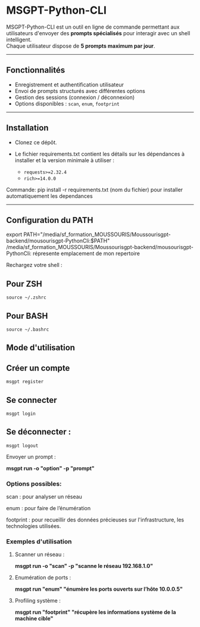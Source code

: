 #  MSGPT-Python-CLI

MSGPT-Python-CLI est un outil en ligne de commande permettant aux utilisateurs d'envoyer des **prompts spécialisés** pour interagir avec un shell intelligent.  
Chaque utilisateur dispose de **5 prompts maximum par jour**.

---

##  Fonctionnalités

-  Enregistrement et authentification utilisateur
-  Envoi de prompts structurés avec différentes options
-  Gestion des sessions (connexion / déconnexion)
-  Options disponibles : `scan`, `enum`, `footprint`

---

##  Installation
- Clonez ce dépôt.

- Le fichier requirements.txt contient les détails sur les dépendances à installer et la version minimale à utiliser :
  - `requests>=2.32.4`  
  - `rich>=14.0.0` 
  
Commande: pip install -r requirements.txt (nom du fichier) pour installer automatiquement les dependances

---

##  Configuration du PATH
  export PATH="/media/sf_formation_MOUSSOURIS/Moussourisgpt-backend/mousourisgpt-PythonCli:$PATH" 
/media/sf_formation_MOUSSOURIS/Moussourisgpt-backend/mousourisgpt-PythonCli: répresente emplacement de mon repertoire

Rechargez votre shell :

## Pour ZSH 
    source ~/.zshrc
    
## Pour BASH 
    source ~/.bashrc

##  Mode d'utilisation

## Créer un compte 
    msgpt register

## Se connecter 
    msgpt login

## Se déconnecter :
    msgpt logout

 Envoyer un prompt :

**msgpt run -o "option" -p "prompt"**

### Options possibles:

scan : pour analyser un réseau

enum : pour faire de l’énumération

footprint : pour  recueillir des données précieuses sur l'infrastructure, les technologies utilisées.

### Exemples d'utilisation

1. Scanner un réseau :

    **msgpt run -o "scan" -p "scanne le réseau 192.168.1.0"**

2. Enumération de ports :

    **msgpt run "enum" "énumère les ports ouverts sur l’hôte 10.0.0.5"**

3. Profiling système :

    **msgpt run "footprint" "récupère les informations système de la machine cible"**










